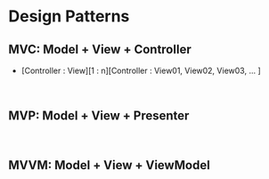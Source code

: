 # Design Patterns

## MVC: Model + View + Controller
- [Controller : View][1 : n][Controller : View01, View02, View03, ... ]

<br>

## MVP: Model + View + Presenter

<br>

## MVVM: Model + View + ViewModel

